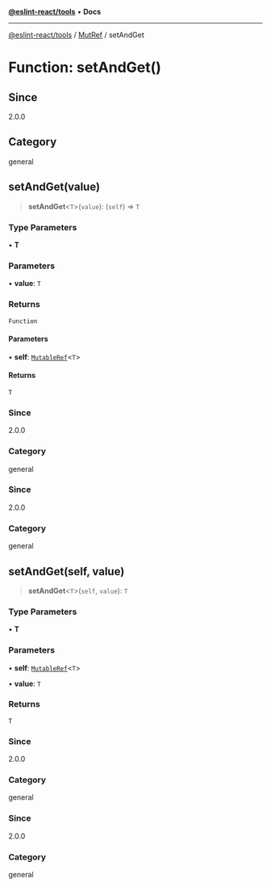 [**@eslint-react/tools**](../../../README.md) • **Docs**

***

[@eslint-react/tools](../../../README.md) / [MutRef](../README.md) / setAndGet

# Function: setAndGet()

## Since

2.0.0

## Category

general

## setAndGet(value)

> **setAndGet**\<`T`\>(`value`): (`self`) => `T`

### Type Parameters

• **T**

### Parameters

• **value**: `T`

### Returns

`Function`

#### Parameters

• **self**: [`MutableRef`](../interfaces/MutableRef.md)\<`T`\>

#### Returns

`T`

### Since

2.0.0

### Category

general

### Since

2.0.0

### Category

general

## setAndGet(self, value)

> **setAndGet**\<`T`\>(`self`, `value`): `T`

### Type Parameters

• **T**

### Parameters

• **self**: [`MutableRef`](../interfaces/MutableRef.md)\<`T`\>

• **value**: `T`

### Returns

`T`

### Since

2.0.0

### Category

general

### Since

2.0.0

### Category

general
